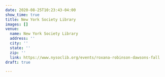```yaml
---
date: 2020-08-25T10:23:43-04:00
show_time: true
title: New York Society Library
images: []
venue:
  name: New York Society Library
  address: ''
  city: ''
  state: ''
  zip: ''
  link: https://www.nysoclib.org/events/roxana-robinson-dawsons-fall
draft: true

---
```

